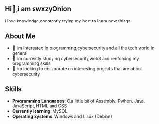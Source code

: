 ## Hi👋,i am swxzyOnion
i love knowledge,constantly trying my best to learn new things.

## About Me
- 👀 I’m interested in programming,cybersecurity and all the tech world in general
- 🌱 I’m currently studying cybersecurity,web3 and renforcing my programming skills
- 💞️ I’m looking to collaborate on interesting projects that are about cybersecurity

## Skills

- **Programming Languages**: C,a little bit of Assembly, Python, Java, JavaScript, HTML and CSS  
- **Currently learning**: MySQL 
- **Operating Systems**: Windows and Linux (Debian)



<!---
swxzyOnion/swxzyOnion is a ✨ special ✨ repository because its `README.md` (this file) appears on your GitHub profile.
You can click the Preview link to take a look at your changes.
--->
